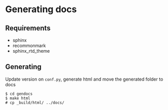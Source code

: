 # Generating docs

## Requirements

- sphinx
- recommonmark
- sphinx_rtd_theme

## Generating

Update version on `conf.py`, generate html and move the generated folder to docs

```
$ cd gendocs
$ make html
# cp _build/html/ ../docs/
```